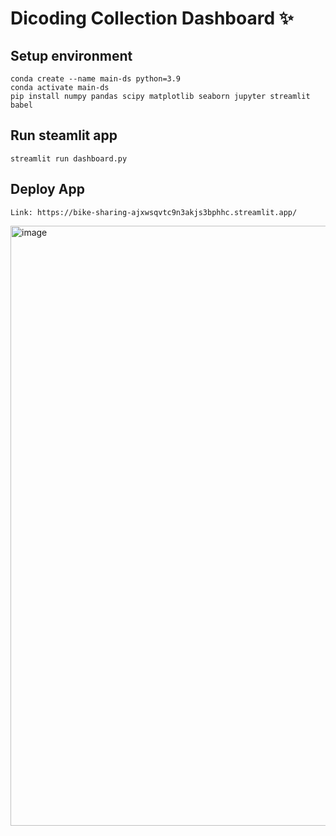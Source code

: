 # Dicoding Collection Dashboard ✨

## Setup environment
```
conda create --name main-ds python=3.9
conda activate main-ds
pip install numpy pandas scipy matplotlib seaborn jupyter streamlit babel
```

## Run steamlit app
```
streamlit run dashboard.py
```

## Deploy App
```
Link: https://bike-sharing-ajxwsqvtc9n3akjs3bphhc.streamlit.app/
```
<img width="960" alt="image" src="https://github.com/rhisadkaptri/bike-sharing/assets/76622802/8e8da61b-bf35-4aa9-b1af-c361f087d346">


